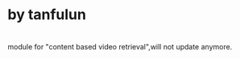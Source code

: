# ################
# by tanfulun
# ################


module for "content based video retrieval",will not update anymore.
